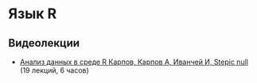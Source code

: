 # Язык R

## Видеолекции

* [Анализ данных в среде R Карпов, Карпов А, Иванчей И, Stepic null](https://www.youtube.com/playlist?list=PLwwk4BHih4fj1p79gMWSk0M-DaYJ9teiN) (19 лекций, 6 часов)

